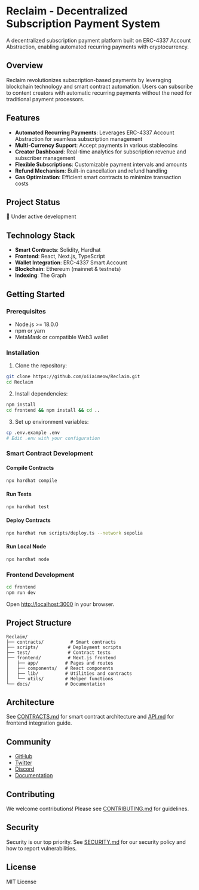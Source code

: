 # Reclaim - Decentralized Subscription Payment System

A decentralized subscription payment platform built on ERC-4337 Account Abstraction, enabling automated recurring payments with cryptocurrency.

## Overview

Reclaim revolutionizes subscription-based payments by leveraging blockchain technology and smart contract automation. Users can subscribe to content creators with automatic recurring payments without the need for traditional payment processors.

## Features

- **Automated Recurring Payments**: Leverages ERC-4337 Account Abstraction for seamless subscription management
- **Multi-Currency Support**: Accept payments in various stablecoins
- **Creator Dashboard**: Real-time analytics for subscription revenue and subscriber management
- **Flexible Subscriptions**: Customizable payment intervals and amounts
- **Refund Mechanism**: Built-in cancellation and refund handling
- **Gas Optimization**: Efficient smart contracts to minimize transaction costs

## Project Status

🚧 Under active development

## Technology Stack

- **Smart Contracts**: Solidity, Hardhat
- **Frontend**: React, Next.js, TypeScript
- **Wallet Integration**: ERC-4337 Smart Account
- **Blockchain**: Ethereum (mainnet & testnets)
- **Indexing**: The Graph

## Getting Started

### Prerequisites

- Node.js >= 18.0.0
- npm or yarn
- MetaMask or compatible Web3 wallet

### Installation

1. Clone the repository:
```bash
git clone https://github.com/oiiaimeow/Reclaim.git
cd Reclaim
```

2. Install dependencies:
```bash
npm install
cd frontend && npm install && cd ..
```

3. Set up environment variables:
```bash
cp .env.example .env
# Edit .env with your configuration
```

### Smart Contract Development

#### Compile Contracts

```bash
npx hardhat compile
```

#### Run Tests

```bash
npx hardhat test
```

#### Deploy Contracts

```bash
npx hardhat run scripts/deploy.ts --network sepolia
```

#### Run Local Node

```bash
npx hardhat node
```

### Frontend Development

```bash
cd frontend
npm run dev
```

Open [http://localhost:3000](http://localhost:3000) in your browser.

## Project Structure

```
Reclaim/
├── contracts/          # Smart contracts
├── scripts/           # Deployment scripts
├── test/              # Contract tests
├── frontend/          # Next.js frontend
│   ├── app/          # Pages and routes
│   ├── components/   # React components
│   ├── lib/          # Utilities and contracts
│   └── utils/        # Helper functions
└── docs/             # Documentation
```

## Architecture

See [CONTRACTS.md](docs/CONTRACTS.md) for smart contract architecture and [API.md](docs/API.md) for frontend integration guide.

## Community

- [GitHub](https://github.com/oiiaimeow/Reclaim)
- [Twitter](https://twitter.com/reclaim)
- [Discord](https://discord.gg/reclaim)
- [Documentation](https://docs.reclaim.xyz)

## Contributing

We welcome contributions! Please see [CONTRIBUTING.md](CONTRIBUTING.md) for guidelines.

## Security

Security is our top priority. See [SECURITY.md](docs/SECURITY.md) for our security policy and how to report vulnerabilities.

## License

MIT License


